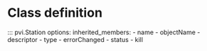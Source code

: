 # Class definition

::: pvi.Station
    options:
        inherited_members:
            - name
            - objectName
            - descriptor
            - type
            - errorChanged
            - status
            - kill
